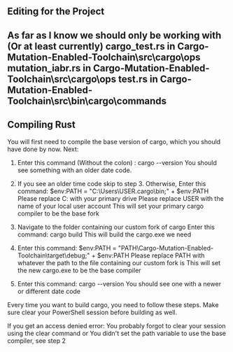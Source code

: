 Editing for the Project
-------------------------------------------
As far as I know we should only be working with (Or at least currently)
cargo_test.rs in Cargo-Mutation-Enabled-Toolchain\src\cargo\ops
mutation_iabr.rs in Cargo-Mutation-Enabled-Toolchain\src\cargo\ops
test.rs in Cargo-Mutation-Enabled-Toolchain\src\bin\cargo\commands
-------------------------------------------

Compiling Rust
-------------------------------------------
You will first need to compile the base version of cargo, which you
should have done by now. Next:

1. Enter this command (Without the colon) : cargo --version
   You should see something with an older date code.

2. If you see an older time code skip to step 3. Otherwise,
   Enter this command: $env:PATH = "C:\Users\USER\.cargo\bin;" + $env:PATH
   Please replace C: with your primary drive
   Please replace USER with the name of your local user account
   This will set your primary cargo compiler to be the base fork

3. Navigate to the folder containing our custom fork of cargo
   Enter this command: cargo build
   This will build the cargo.exe we need

4. Enter this command: $env:PATH = "PATH\Cargo-Mutation-Enabled-Toolchain\target\debug;" + $env:PATH
   Please replace PATH with whatever the path to the file containing our custom fork is
   This will set the new cargo.exe to be the base compiler

5. Enter this command: cargo --version
   You should see one with a newer or different date code

Every time you want to build cargo, you need to follow these steps. 
Make sure clear your PowerShell session before building as well. 

If you get an access denied error:
You probably forgot to clear your session using the clear command
or
You didn't set the path variable to use the base compiler, see step 2